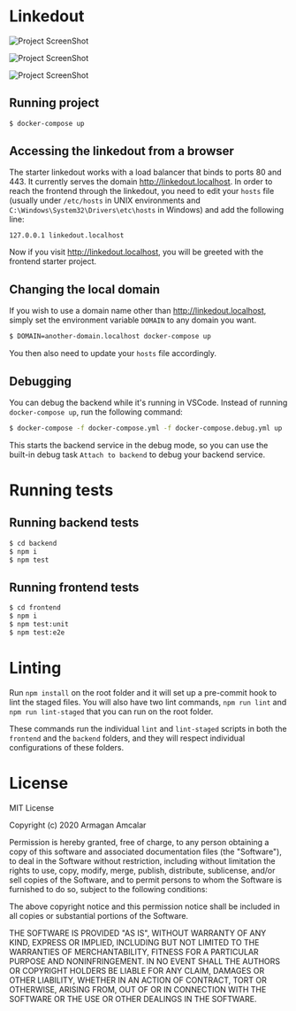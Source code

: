 # Linkedout

![Project ScreenShot](https://user-images.githubusercontent.com/57585087/163198891-881d4046-f9a9-4b88-9a1a-61c0d0c87b9e.png)

![Project ScreenShot](https://user-images.githubusercontent.com/57585087/163198910-bc7f78b0-67e7-40aa-adf9-0b9e964ec721.png)

![Project ScreenShot](https://user-images.githubusercontent.com/57585087/163198911-6082a517-cb01-4151-9ed9-af031b840eb2.png)

## Running project

```sh
$ docker-compose up
```

## Accessing the linkedout from a browser

The starter linkedout works with a load balancer that binds to ports 80 and 443. It currently serves the domain http://linkedout.localhost. In order to reach the frontend through the linkedout, you need to edit your `hosts` file (usually under `/etc/hosts` in UNIX environments and `C:\Windows\System32\Drivers\etc\hosts` in Windows) and add the following line:

```
127.0.0.1 linkedout.localhost
```

Now if you visit http://linkedout.localhost, you will be greeted with the frontend starter project.

## Changing the local domain

If you wish to use a domain name other than http://linkedout.localhost, simply set the environment variable `DOMAIN` to any domain you want.

```sh
$ DOMAIN=another-domain.localhost docker-compose up
```

You then also need to update your `hosts` file accordingly.

## Debugging

You can debug the backend while it's running in VSCode. Instead of running `docker-compose up`, run the following command:

```sh
$ docker-compose -f docker-compose.yml -f docker-compose.debug.yml up
```

This starts the backend service in the debug mode, so you can use the built-in debug task `Attach to backend` to debug your backend service.

# Running tests

## Running backend tests

```sh
$ cd backend
$ npm i
$ npm test
```

## Running frontend tests

```sh
$ cd frontend
$ npm i
$ npm test:unit
$ npm test:e2e
```

# Linting

Run `npm install` on the root folder and it will set up a pre-commit hook to lint the staged files. You will also have two lint commands, `npm run lint` and `npm run lint-staged` that you can run on the root folder.

These commands run the individual `lint` and `lint-staged` scripts in both the `frontend` and the `backend` folders, and they will respect individual configurations of these folders.

# License

MIT License

Copyright (c) 2020 Armagan Amcalar

Permission is hereby granted, free of charge, to any person obtaining a copy
of this software and associated documentation files (the "Software"), to deal
in the Software without restriction, including without limitation the rights
to use, copy, modify, merge, publish, distribute, sublicense, and/or sell
copies of the Software, and to permit persons to whom the Software is
furnished to do so, subject to the following conditions:

The above copyright notice and this permission notice shall be included in all
copies or substantial portions of the Software.

THE SOFTWARE IS PROVIDED "AS IS", WITHOUT WARRANTY OF ANY KIND, EXPRESS OR
IMPLIED, INCLUDING BUT NOT LIMITED TO THE WARRANTIES OF MERCHANTABILITY,
FITNESS FOR A PARTICULAR PURPOSE AND NONINFRINGEMENT. IN NO EVENT SHALL THE
AUTHORS OR COPYRIGHT HOLDERS BE LIABLE FOR ANY CLAIM, DAMAGES OR OTHER
LIABILITY, WHETHER IN AN ACTION OF CONTRACT, TORT OR OTHERWISE, ARISING FROM,
OUT OF OR IN CONNECTION WITH THE SOFTWARE OR THE USE OR OTHER DEALINGS IN THE
SOFTWARE.
